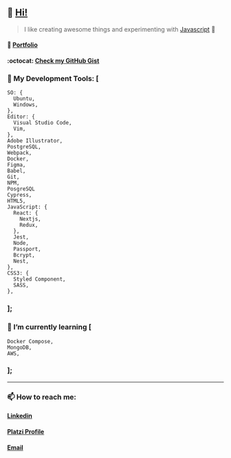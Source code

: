 
## 👋 [Hi!](https://www.youtube.com/watch?v=dQw4w9WgXcQ "Are you curious? 🦹")

> I like creating awesome things and experimenting with [Javascript](https://github.com/Alonso-Pablo/game-of-life "Conway's Game of Life!") 💛
#### :file_folder: [Portfolio](https://alonso-pablo.vercel.app/ "Click it, Don't be shy")
#### :octocat: [Check my GitHub Gist](https://gist.github.com/Alonso-Pablo "Curious things")

### 🔨 My Development Tools: [

	SO: { 
	  Ubuntu,
	  Windows,
	},
	Editor: {
	  Visual Studio Code,
	  Vim,
	},
	Adobe Illustrator,
	PostgreSQL,
	Webpack,
	Docker,
	Figma,
	Babel,
	Git,
	NPM,
	PosgreSQL
	Cypress,
	HTML5,
	JavaScript: { 
	  React: {
	    Nextjs,
	    Redux,
	  },
	  Jest,
	  Node,
	  Passport,
	  Bcrypt,
	  Nest,
	},
	CSS3: { 
	  Styled Component,
	  SASS,
	},
### ];

### 🌱 I’m currently learning [
	Docker Compose,
	MongoDB,
	AWS,
### ];

------------

### 📫 How to reach me:
#### [Linkedin](https://www.linkedin.com/in/pablo-nicol%C3%A1s-alonso-884510211/ "My linkedin profile")
#### [Platzi Profile](https://platzi.com/p/Alonso-Pablo/ "My Platzi profile")
#### [Email](mailto:pablonicolas_alonso@yahoo.com "Send me an email")
	
<!---
------------
- Repository:
- 0001 - Work in Progress
- E523 - Clone
- 7E57 - Test
- F11E - Files


Alonso-Pablo/Alonso-Pablo is a ✨ special ✨ repository because its `README.md` (this file) appears on your GitHub profile.
You can click the Preview link to take a look at your changes.
--->
